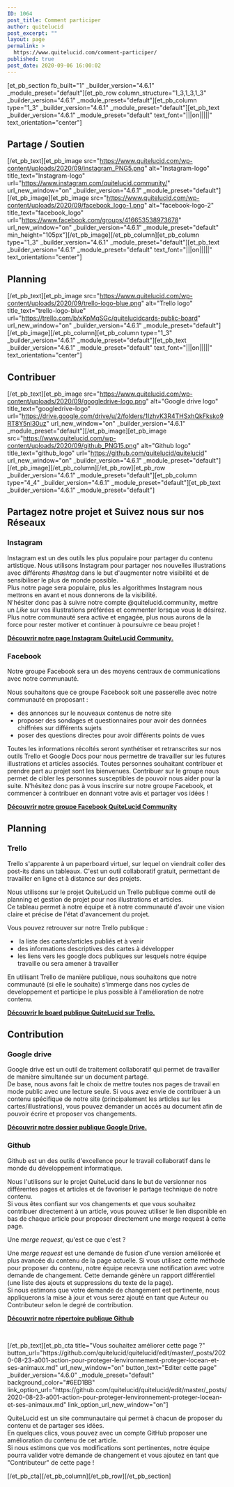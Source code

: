 ```yaml
---
ID: 1064
post_title: Comment participer
author: quitelucid
post_excerpt: ""
layout: page
permalink: >
  https://www.quitelucid.com/comment-participer/
published: true
post_date: 2020-09-06 16:00:02
---
```

[et_pb_section fb_built="1" _builder_version="4.6.1" _module_preset="default"][et_pb_row column_structure="1_3,1_3,1_3" _builder_version="4.6.1" _module_preset="default"][et_pb_column type="1_3" _builder_version="4.6.1" _module_preset="default"][et_pb_text _builder_version="4.6.1" _module_preset="default" text_font="|||on|||||" text_orientation="center"]<h2><strong>Partage / Soutien</strong></h2>[/et_pb_text][et_pb_image src="https://www.quitelucid.com/wp-content/uploads/2020/09/instagram_PNG5.png" alt="Instagram-logo" title_text="Instagram-logo" url="https://www.instagram.com/quitelucid.community/" url_new_window="on" _builder_version="4.6.1" _module_preset="default"][/et_pb_image][et_pb_image src="https://www.quitelucid.com/wp-content/uploads/2020/09/facebook_logo-1.png" alt="facebook-logo-2" title_text="facebook_logo" url="https://www.facebook.com/groups/416653538973678" url_new_window="on" _builder_version="4.6.1" _module_preset="default" min_height="105px"][/et_pb_image][/et_pb_column][et_pb_column type="1_3" _builder_version="4.6.1" _module_preset="default"][et_pb_text _builder_version="4.6.1" _module_preset="default" text_font="|||on|||||" text_orientation="center"]<h2><strong>Planning</strong></h2>[/et_pb_text][et_pb_image src="https://www.quitelucid.com/wp-content/uploads/2020/09/trello-logo-blue.png" alt="Trello logo" title_text="trello-logo-blue" url="https://trello.com/b/xKpMqSGc/quitelucidcards-public-board" url_new_window="on" _builder_version="4.6.1" _module_preset="default"][/et_pb_image][/et_pb_column][et_pb_column type="1_3" _builder_version="4.6.1" _module_preset="default"][et_pb_text _builder_version="4.6.1" _module_preset="default" text_font="|||on|||||" text_orientation="center"]<h2><strong>Contribuer</strong></h2>[/et_pb_text][et_pb_image src="https://www.quitelucid.com/wp-content/uploads/2020/09/googledrive-logo.png" alt="Google drive logo" title_text="googledrive-logo" url="https://drive.google.com/drive/u/2/folders/1IzhvK3R4THSxhQkFksko9RT8Y5nl30uz" url_new_window="on" _builder_version="4.6.1" _module_preset="default"][/et_pb_image][et_pb_image src="https://www.quitelucid.com/wp-content/uploads/2020/09/github_PNG15.png" alt="Github logo" title_text="github_logo" url="https://github.com/quitelucid/quitelucid" url_new_window="on" _builder_version="4.6.1" _module_preset="default"][/et_pb_image][/et_pb_column][/et_pb_row][et_pb_row _builder_version="4.6.1" _module_preset="default"][et_pb_column type="4_4" _builder_version="4.6.1" _module_preset="default"][et_pb_text _builder_version="4.6.1" _module_preset="default"]<h2><strong>Partagez notre projet et Suivez nous sur nos Réseaux</strong></h2>
<h3><strong></strong></h3>
<h3>Instagram</h3>
<p><strong></strong></p>
<p>Instagram est un des outils les plus populaire pour partager du contenu artistique. Nous utilisons Instagram pour partager nos nouvelles illustrations avec différents <em>#hashtag</em> dans le but d'augmenter notre visibilité et de sensibiliser le plus de monde possible.<br /> Plus notre page sera populaire, plus les algorithmes Instagram nous mettrons en avant et nous donnerons de la visibilité.<br /> N'hésiter donc pas à suivre notre compte @quitelucid.community<strong>,</strong> mettre un <em>Like</em> sur vos illustrations préférées et commenter lorsque vous le désirez.<br /> Plus notre communauté sera active et engagée, plus nous aurons de la force pour rester motiver et continuer à poursuivre ce beau projet !</p>
<p><strong><a href="https://www.instagram.com/quitelucid.community/">Découvrir notre page Instagram QuiteLucid Community.</a></strong></p>
<h3>Facebook</h3>
<p>Notre groupe Facebook sera un des moyens centraux de communications avec notre communauté.</p>
<p>Nous souhaitons que ce groupe Facebook soit une passerelle avec notre communauté en proposant :</p>
<ul>
<li>des annonces sur le nouveaux contenus de notre site</li>
<li>proposer des sondages et questionnaires pour avoir des données chiffrées sur différents sujets</li>
<li>poser des questions directes pour avoir différents points de vues</li>
</ul>
<p>Toutes les informations récoltés seront synthétiser et retranscrites sur nos outils Trello et Google Docs pour nous permettre de travailler sur les futures illustrations et articles associés. Toutes personnes souhaitant contribuer et prendre part au projet sont les bienvenues. Contribuer sur le groupe nous permet de cibler les personnes susceptibles de pouvoir nous aider pour la suite. N'hésitez donc pas à vous inscrire sur notre groupe Facebook, et commencer à contribuer en donnant votre avis et partager vos idées !</p>
<p><a href="https://www.facebook.com/groups/416653538973678"><strong>Découvrir notre groupe Facebook QuiteLucid Community</strong></a></p>
<h2><strong>Planning</strong></h2>
<h3><strong></strong></h3>
<h3>Trello</h3>
<p>Trello s'apparente à un paperboard virtuel, sur lequel on viendrait coller des post-its dans un tableaux. C'est un outil collaboratif gratuit, permettant de travailler en ligne et à distance sur des projets.</p>
<p>Nous utilisons sur le projet QuiteLucid un Trello publique comme outil de planning et gestion de projet pour nos illustrations et articles.<br />Ce tableau permet à notre équipe et à notre communauté d'avoir une vision claire et précise de l'état d'avancement du projet.</p>
<p>Vous pouvez retrouver sur notre Trello publique :</p>
<ul>
<li> la liste des cartes/articles publiés et à venir</li>
<li>des informations descriptives des cartes à développer</li>
<li>les liens vers les google docs publiques sur lesquels notre équipe travaille ou sera amener à travailler</li>
</ul>
<p>En utilisant Trello de manière publique, nous souhaitons que notre communauté (si elle le souhaite) s'immerge dans nos cycles de developpement et participe le plus possible à l'amélioration de notre contenu. <span style="font-size: 14px;"> </span></p>
<p><a href="https://trello.com/b/xKpMqSGc/quitelucidcards-public-board"><strong>Découvrir le board publique QuiteLucid sur Trello.</strong></a></p>
<h2><strong>Contribution</strong></h2>
<h3></h3>
<h3>Google drive</h3>
<p>Google drive est un outil de traitement collaboratif qui permet de travailler de manière simultanée sur un document partagé.<br /> De base, nous avons fait le choix de mettre toutes nos pages de travail en mode public avec une lecture seule. Si vous avez envie de contribuer à un contenu spécifique de notre site (principalement les articles sur les cartes/illustrations), vous pouvez demander un accès au document afin de pouvoir écrire et proposer vos changements.</p>
<p><strong><a href="https://drive.google.com/drive/u/2/folders/1IzhvK3R4THSxhQkFksko9RT8Y5nl30uz">Découvrir notre dossier publique Google Drive.</a></strong></p>
<h3>Github</h3>
<p><span style="font-size: 14px;">Github est un des outils d'excellence pour le travail collaboratif dans le monde du développement informatique.</span></p>
<p>Nous l'utilisons sur le projet QuiteLucid dans le but de versionner nos différentes pages et articles et de favoriser le partage technique de notre contenu.<br /> Si vous êtes confiant sur vos changements et que vous souhaitez contribuer directement à un article, vous pouvez utiliser le lien disponible en bas de chaque article pour proposer directement une merge request à cette page.</p>
<p>Une <em>merge request</em>, qu'est ce que c'est ?</p>
<p>Une <em>merge request</em> est une demande de fusion d'une version améliorée et plus avancée du contenu de la page actuelle. Si vous utilisez cette méthode pour proposer du contenu, notre équipe recevra une notification avec votre demande de changement. Cette demande génère un rapport différentiel (une liste des ajouts et suppressions du texte de la page).<br /> Si nous estimons que votre demande de changement est pertinente, nous appliquerons la mise à jour et vous serez ajouté en tant que Auteur ou Contributeur selon le degré de contribution.</p>
<p><a href="https://github.com/quitelucid/quitelucid"><strong>Découvrir notre répertoire publique Github</strong></a></p>
<p>&nbsp;</p>[/et_pb_text][et_pb_cta title="Vous souhaitez améliorer cette page ?" button_url="https://github.com/quitelucid/quitelucid/edit/master/_posts/2020-08-23-a001-action-pour-proteger-lenvironnement-proteger-locean-et-ses-animaux.md" url_new_window="on" button_text="Editer cette page" _builder_version="4.6.0" _module_preset="default" background_color="#6ED1BB" link_option_url="https://github.com/quitelucid/quitelucid/edit/master/_posts/2020-08-23-a001-action-pour-proteger-lenvironnement-proteger-locean-et-ses-animaux.md" link_option_url_new_window="on"]<p>QuiteLucid est un site communautaire qui permet à chacun de proposer du contenu et de partager ses idées.<br /> En quelques clics, vous pouvez avec un compte GitHub proposer une amélioration du contenu de cet article.<br /> Si nous estimons que vos modifications sont pertinentes, notre équipe pourra valider votre demande de changement et vous ajoutez en tant que "Contributeur" de cette page !</p>[/et_pb_cta][/et_pb_column][/et_pb_row][/et_pb_section]